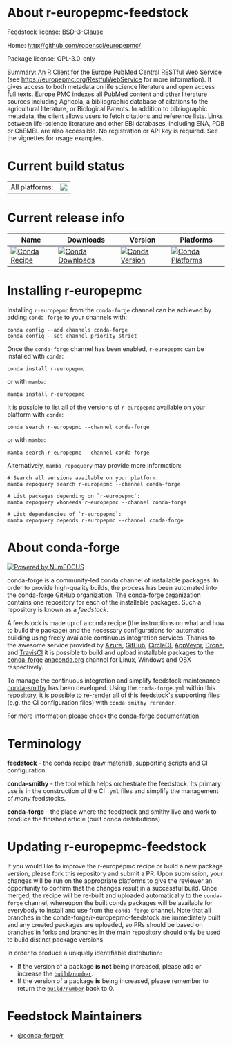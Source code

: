 About r-europepmc-feedstock
===========================

Feedstock license: [BSD-3-Clause](https://github.com/conda-forge/r-europepmc-feedstock/blob/main/LICENSE.txt)

Home: http://github.com/ropensci/europepmc/

Package license: GPL-3.0-only

Summary: An R Client for the Europe PubMed Central RESTful Web Service (see <https://europepmc.org/RestfulWebService> for more information). It gives access to both metadata on life science literature and open access full texts. Europe PMC indexes all PubMed content and other literature sources including Agricola, a bibliographic database of citations to the agricultural literature, or Biological Patents. In addition to bibliographic metadata, the client allows users to fetch citations and reference lists. Links between life-science literature and other EBI databases, including ENA, PDB or ChEMBL are also accessible. No registration or API key is required. See the vignettes for usage examples.

Current build status
====================


<table><tr><td>All platforms:</td>
    <td>
      <a href="https://dev.azure.com/conda-forge/feedstock-builds/_build/latest?definitionId=5738&branchName=main">
        <img src="https://dev.azure.com/conda-forge/feedstock-builds/_apis/build/status/r-europepmc-feedstock?branchName=main">
      </a>
    </td>
  </tr>
</table>

Current release info
====================

| Name | Downloads | Version | Platforms |
| --- | --- | --- | --- |
| [![Conda Recipe](https://img.shields.io/badge/recipe-r--europepmc-green.svg)](https://anaconda.org/conda-forge/r-europepmc) | [![Conda Downloads](https://img.shields.io/conda/dn/conda-forge/r-europepmc.svg)](https://anaconda.org/conda-forge/r-europepmc) | [![Conda Version](https://img.shields.io/conda/vn/conda-forge/r-europepmc.svg)](https://anaconda.org/conda-forge/r-europepmc) | [![Conda Platforms](https://img.shields.io/conda/pn/conda-forge/r-europepmc.svg)](https://anaconda.org/conda-forge/r-europepmc) |

Installing r-europepmc
======================

Installing `r-europepmc` from the `conda-forge` channel can be achieved by adding `conda-forge` to your channels with:

```
conda config --add channels conda-forge
conda config --set channel_priority strict
```

Once the `conda-forge` channel has been enabled, `r-europepmc` can be installed with `conda`:

```
conda install r-europepmc
```

or with `mamba`:

```
mamba install r-europepmc
```

It is possible to list all of the versions of `r-europepmc` available on your platform with `conda`:

```
conda search r-europepmc --channel conda-forge
```

or with `mamba`:

```
mamba search r-europepmc --channel conda-forge
```

Alternatively, `mamba repoquery` may provide more information:

```
# Search all versions available on your platform:
mamba repoquery search r-europepmc --channel conda-forge

# List packages depending on `r-europepmc`:
mamba repoquery whoneeds r-europepmc --channel conda-forge

# List dependencies of `r-europepmc`:
mamba repoquery depends r-europepmc --channel conda-forge
```


About conda-forge
=================

[![Powered by
NumFOCUS](https://img.shields.io/badge/powered%20by-NumFOCUS-orange.svg?style=flat&colorA=E1523D&colorB=007D8A)](https://numfocus.org)

conda-forge is a community-led conda channel of installable packages.
In order to provide high-quality builds, the process has been automated into the
conda-forge GitHub organization. The conda-forge organization contains one repository
for each of the installable packages. Such a repository is known as a *feedstock*.

A feedstock is made up of a conda recipe (the instructions on what and how to build
the package) and the necessary configurations for automatic building using freely
available continuous integration services. Thanks to the awesome service provided by
[Azure](https://azure.microsoft.com/en-us/services/devops/), [GitHub](https://github.com/),
[CircleCI](https://circleci.com/), [AppVeyor](https://www.appveyor.com/),
[Drone](https://cloud.drone.io/welcome), and [TravisCI](https://travis-ci.com/)
it is possible to build and upload installable packages to the
[conda-forge](https://anaconda.org/conda-forge) [anaconda.org](https://anaconda.org/)
channel for Linux, Windows and OSX respectively.

To manage the continuous integration and simplify feedstock maintenance
[conda-smithy](https://github.com/conda-forge/conda-smithy) has been developed.
Using the ``conda-forge.yml`` within this repository, it is possible to re-render all of
this feedstock's supporting files (e.g. the CI configuration files) with ``conda smithy rerender``.

For more information please check the [conda-forge documentation](https://conda-forge.org/docs/).

Terminology
===========

**feedstock** - the conda recipe (raw material), supporting scripts and CI configuration.

**conda-smithy** - the tool which helps orchestrate the feedstock.
                   Its primary use is in the construction of the CI ``.yml`` files
                   and simplify the management of *many* feedstocks.

**conda-forge** - the place where the feedstock and smithy live and work to
                  produce the finished article (built conda distributions)


Updating r-europepmc-feedstock
==============================

If you would like to improve the r-europepmc recipe or build a new
package version, please fork this repository and submit a PR. Upon submission,
your changes will be run on the appropriate platforms to give the reviewer an
opportunity to confirm that the changes result in a successful build. Once
merged, the recipe will be re-built and uploaded automatically to the
`conda-forge` channel, whereupon the built conda packages will be available for
everybody to install and use from the `conda-forge` channel.
Note that all branches in the conda-forge/r-europepmc-feedstock are
immediately built and any created packages are uploaded, so PRs should be based
on branches in forks and branches in the main repository should only be used to
build distinct package versions.

In order to produce a uniquely identifiable distribution:
 * If the version of a package **is not** being increased, please add or increase
   the [``build/number``](https://docs.conda.io/projects/conda-build/en/latest/resources/define-metadata.html#build-number-and-string).
 * If the version of a package **is** being increased, please remember to return
   the [``build/number``](https://docs.conda.io/projects/conda-build/en/latest/resources/define-metadata.html#build-number-and-string)
   back to 0.

Feedstock Maintainers
=====================

* [@conda-forge/r](https://github.com/orgs/conda-forge/teams/r/)

